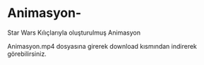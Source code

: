 # Animasyon-
Star Wars Kılıçlarıyla oluşturulmuş Animasyon 

Animasyon.mp4 dosyasına girerek download kısmından indirerek görebilirsiniz.
